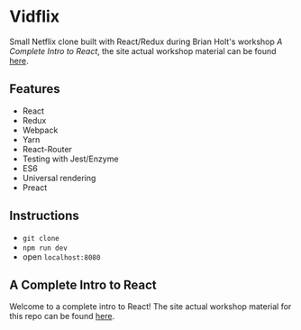 # Vidflix

Small Netflix clone built with React/Redux during Brian Holt's workshop *A Complete Intro to React*, the site actual workshop material can be found [here][gh-page].

## Features

- React
- Redux
- Webpack
- Yarn
- React-Router
- Testing with Jest/Enzyme
- ES6
- Universal rendering
- Preact

## Instructions

- `git clone`
- `npm run dev`
- open `localhost:8080`

## A Complete Intro to React

Welcome to a complete intro to React! The site actual workshop material for this repo can be found [here][gh-page].

[gh-page]: http://btholt.github.io/complete-intro-to-react/
